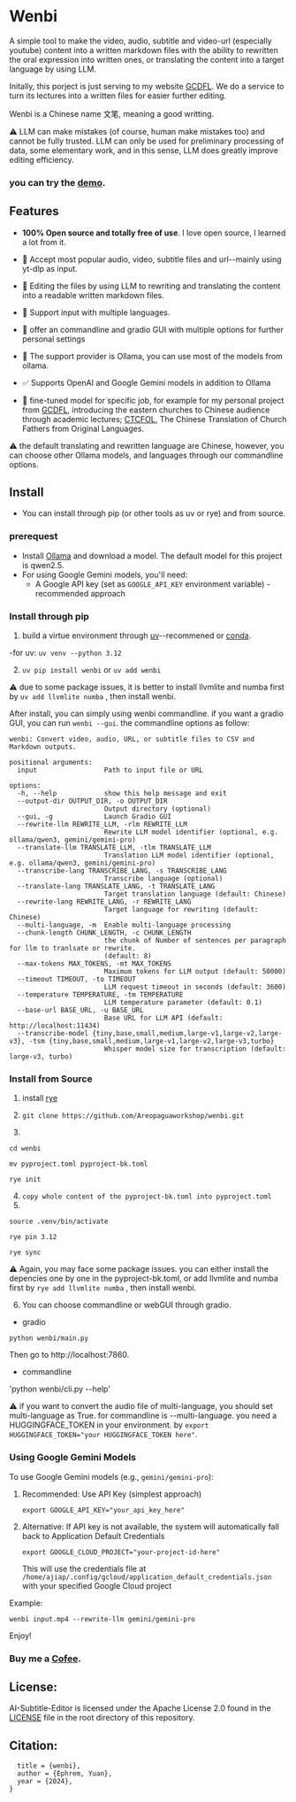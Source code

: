 # Wenbi

A simple tool to make the video, audio, subtitle and video-url (especially youtube) content into a written markdown files with the ability to rewritten the oral expression into written ones, or translating the content into a target language by using LLM. 

Initally, this porject is just serving to my website [GCDFL](https://www.gcdfl.org/). We do a service to turn its lectures into a written files for easier further editing. 

Wenbi is a Chinese name 文笔, meaning a good writting. 

:warning: LLM can make mistakes (of course, human make mistakes too) and cannot be fully trusted. LLM can only be used for preliminary processing of data, some elementary work, and in this sense, LLM does greatly improve editing efficiency. 


### you can try the [demo](https://archive.gcdfl.org/). 

## Features

- **100% Open source and totally free of use**. I love open source, I learned a lot from it. 

- :100: Accept most popular audio, video, subtitle files and url--mainly using yt-dlp as input. 

- :100: Editing the files by using LLM to rewriting and translating the content into a readable written markdown files. 

- :100: Support input with multiple languages.

- :100: offer an commandline and gradio GUI with multiple options for further personal settings 

- :100: The support provider is Ollama, you can use most of the models from ollama. 

- :white_check_mark: Supports OpenAI and Google Gemini models in addition to Ollama

- :construction: fine-tuned model for specific job, for example for my personal project from [GCDFL](https://www.gcdfl.org/), introducing the eastern churches to Chinese audience through academic lectures; [CTCFOL](https://www.ctcfol.org/), The Chinese Translation of Church Fathers from Original Languages. 

:warning: the default translating and rewritten language are Chinese, however, you can choose other Ollama models, and languages through our commandline options. 

## Install
- You can install through pip (or other tools as uv or rye) and from source. 

### prerequest
- Install [Ollama](https://ollama.com/) and download a model. The default model for this project is qwen2.5.
- For using Google Gemini models, you'll need:
  - A Google API key (set as `GOOGLE_API_KEY` environment variable) - recommended approach

### Install through pip

1. build a virtue environment through [uv](https://docs.astral.sh/uv/guides/install-python/)--recommened or [conda](https://docs.conda.io/projects/conda/en/latest/user-guide/install/index.html).

-for uv: `uv venv --python 3.12`

2. `uv pip install wenbi` or `uv add wenbi`

:warning: due to some package issues, it is better to install llvmlite and numba first by `uv add llvmlite numba` , then install wenbi. 

After install, you can simply using wenbi commandline. if you want a gradio GUI, you can run `wenbi --gui`. the commandline options as follow: 
```
wenbi: Convert video, audio, URL, or subtitle files to CSV and Markdown outputs.

positional arguments:
  input                 Path to input file or URL

options:
  -h, --help            show this help message and exit
  --output-dir OUTPUT_DIR, -o OUTPUT_DIR
                        Output directory (optional)
  --gui, -g             Launch Gradio GUI
  --rewrite-llm REWRITE_LLM, -rlm REWRITE_LLM
                        Rewrite LLM model identifier (optional, e.g. ollama/qwen3, gemini/gemini-pro)
  --translate-llm TRANSLATE_LLM, -tlm TRANSLATE_LLM
                        Translation LLM model identifier (optional, e.g. ollama/qwen3, gemini/gemini-pro)
  --transcribe-lang TRANSCRIBE_LANG, -s TRANSCRIBE_LANG
                        Transcribe language (optional)
  --translate-lang TRANSLATE_LANG, -t TRANSLATE_LANG
                        Target translation language (default: Chinese)
  --rewrite-lang REWRITE_LANG, -r REWRITE_LANG
                        Target language for rewriting (default: Chinese)
  --multi-language, -m  Enable multi-language processing
  --chunk-length CHUNK_LENGTH, -c CHUNK_LENGTH
                        the chunk of Number of sentences per paragraph for llm to tranlsate or rewrite.
                        (default: 8)
  --max-tokens MAX_TOKENS, -mt MAX_TOKENS
                        Maximum tokens for LLM output (default: 50000)
  --timeout TIMEOUT, -to TIMEOUT
                        LLM request timeout in seconds (default: 3600)
  --temperature TEMPERATURE, -tm TEMPERATURE
                        LLM temperature parameter (default: 0.1)
  --base-url BASE_URL, -u BASE_URL
                        Base URL for LLM API (default: http://localhost:11434)
  --transcribe-model {tiny,base,small,medium,large-v1,large-v2,large-v3}, -tsm {tiny,base,small,medium,large-v1,large-v2,large-v3,turbo}
                        Whisper model size for transcription (default: large-v3, turbo)

```

### Install from Source

1. install [rye](https://rye.astral.sh/)

2. `
git clone https://github.com/Areopaguaworkshop/wenbi.git
` 
3. 
```
cd wenbi 

mv pyproject.toml pyproject-bk.toml

rye init 

```

4. `
copy whole content of the pyproject-bk.toml into pyproject.toml
` 
5. 
`source .venv/bin/activate` 

`rye pin 3.12` 

`rye sync`

:warning: Again, you may face some package issues. you can either install the depencies one by one in the pyproject-bk.toml, or  add llvmlite and numba first by `rye add llvmlite numba` , then install wenbi. 

6. You can choose commandline or webGUI through gradio.

- gradio

`python wenbi/main.py`

Then go to http://localhost:7860. 

- commandline 

'python wenbi/cli.py --help'

:warning: if you want to convert the audio file of multi-language, you should set multi-language as True. for commandline is --multi-language. you need a HUGGINGFACE_TOKEN in your environment. by `export HUGGINGFACE_TOKEN="your HUGGINGFACE_TOKEN here"`. 

### Using Google Gemini Models

To use Google Gemini models (e.g., `gemini/gemini-pro`):

1. Recommended: Use API Key (simplest approach)
   ```
   export GOOGLE_API_KEY="your_api_key_here"
   ```

2. Alternative: If API key is not available, the system will automatically fall back to Application Default Credentials
   ```
   export GOOGLE_CLOUD_PROJECT="your-project-id-here"
   ```
   This will use the credentials file at `/home/ajiap/.config/gcloud/application_default_credentials.json` with your specified Google Cloud project

Example:
```
wenbi input.mp4 --rewrite-llm gemini/gemini-pro
```


Enjoy! 

### Buy me a [Cofee](https://www.gcdfl.org/donate/). 

## License:
AI-Subtitle-Editor is licensed under the Apache License 2.0 found in the [LICENSE](https://github.com/Areopaguaworkshop/AI-Subtitle-Editor/blob/main/license.md) file in the root directory of this repository.

## Citation:
```@article{Areopaguaworkshop/wenbi
  title = {wenbi},
  author = {Ephrem, Yuan},
  year = {2024},
}

```

